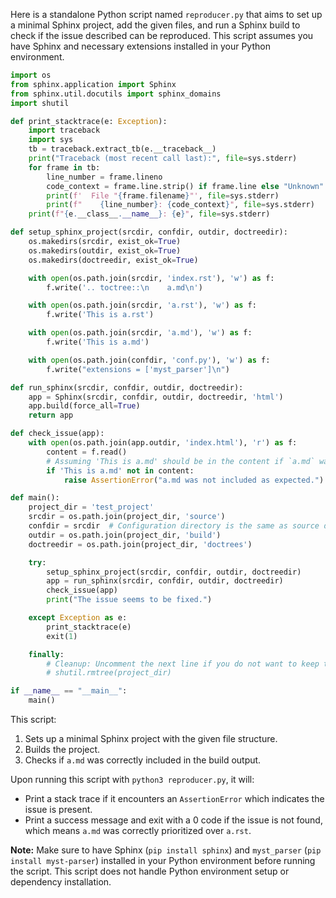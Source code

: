 Here is a standalone Python script named `reproducer.py` that aims to set up a minimal Sphinx project, add the given files, and run a Sphinx build to check if the issue described can be reproduced. This script assumes you have Sphinx and necessary extensions installed in your Python environment.

```python
import os
from sphinx.application import Sphinx
from sphinx.util.docutils import sphinx_domains
import shutil

def print_stacktrace(e: Exception):
    import traceback
    import sys
    tb = traceback.extract_tb(e.__traceback__)
    print("Traceback (most recent call last):", file=sys.stderr)
    for frame in tb:
        line_number = frame.lineno
        code_context = frame.line.strip() if frame.line else "Unknown"
        print(f'  File "{frame.filename}"', file=sys.stderr)
        print(f"    {line_number}: {code_context}", file=sys.stderr)
    print(f"{e.__class__.__name__}: {e}", file=sys.stderr)

def setup_sphinx_project(srcdir, confdir, outdir, doctreedir):
    os.makedirs(srcdir, exist_ok=True)
    os.makedirs(outdir, exist_ok=True)
    os.makedirs(doctreedir, exist_ok=True)

    with open(os.path.join(srcdir, 'index.rst'), 'w') as f:
        f.write('.. toctree::\n    a.md\n')

    with open(os.path.join(srcdir, 'a.rst'), 'w') as f:
        f.write('This is a.rst')

    with open(os.path.join(srcdir, 'a.md'), 'w') as f:
        f.write('This is a.md')

    with open(os.path.join(confdir, 'conf.py'), 'w') as f:
        f.write("extensions = ['myst_parser']\n")

def run_sphinx(srcdir, confdir, outdir, doctreedir):
    app = Sphinx(srcdir, confdir, outdir, doctreedir, 'html')
    app.build(force_all=True)
    return app

def check_issue(app):
    with open(os.path.join(app.outdir, 'index.html'), 'r') as f:
        content = f.read()
        # Assuming 'This is a.md' should be in the content if `a.md` was included.
        if 'This is a.md' not in content:
            raise AssertionError("a.md was not included as expected.")

def main():
    project_dir = 'test_project'
    srcdir = os.path.join(project_dir, 'source')
    confdir = srcdir  # Configuration directory is the same as source directory in this setup
    outdir = os.path.join(project_dir, 'build')
    doctreedir = os.path.join(project_dir, 'doctrees')

    try:
        setup_sphinx_project(srcdir, confdir, outdir, doctreedir)
        app = run_sphinx(srcdir, confdir, outdir, doctreedir)
        check_issue(app)
        print("The issue seems to be fixed.")

    except Exception as e:
        print_stacktrace(e)
        exit(1)

    finally:
        # Cleanup: Uncomment the next line if you do not want to keep the test project after running this script.
        # shutil.rmtree(project_dir)

if __name__ == "__main__":
    main()
```
This script:

1. Sets up a minimal Sphinx project with the given file structure.
2. Builds the project.
3. Checks if `a.md` was correctly included in the build output.

Upon running this script with `python3 reproducer.py`, it will:
- Print a stack trace if it encounters an `AssertionError` which indicates the issue is present.
- Print a success message and exit with a 0 code if the issue is not found, which means `a.md` was correctly prioritized over `a.rst`.

**Note:** Make sure to have Sphinx (`pip install sphinx`) and `myst_parser` (`pip install myst-parser`) installed in your Python environment before running the script. This script does not handle Python environment setup or dependency installation.